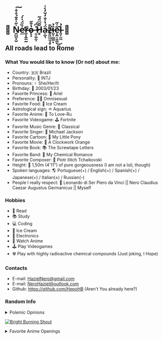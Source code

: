 # 🌹 Ṋ̴̻̤̟̮͛̋͐̊̄́̊͋͠e̶̛̲̍̏̈́̇̇́r̴̮̟̯̯̰͊ǫ̷͙̔͒̋ ̶͍̝̬̫͕̽͆́Ȟ̶̥̄͆̈́͂ạ̵̮͉̈́̔͐̐̒̆̓̀̾z̴̥͖͖͍̘̥̃͊̕ȉ̶̬̩̲̲̳̉ͅe̵̟̯͔͈͚͂͑̋͘͜l̶͈̩̫͖̉ 🌹

## All roads lead to Rome

### What You would like to know (Or not) about me:

  - Country: 🇧🇷 Brazil
  - Personality: 🧠 INTJ
  - Pronouns: ♀️ She/Her/It
  - Birthday: 🎂 2003/01/23
  - Favorite Princess: 👑 Ariel
  - Preference: 🏳️‍🌈 Omnisexual
  - Favorite Food: 🍨 Ice Cream
  - Astrological sign: ♒ Aquarius
  - Favorite Anime: 🗻 To Love-Ru
  - Favorite Videogame: 🕹️ Fortnite
  - Favorite Music Genre: 🎼 Classical
  - Favorite Singer: 🎤 Michael Jackson
  - Favorite Cartoon: 🦄 My Little Pony
  - Favorite Movie: 🍿 A Clockwork Orange
  - Favorite Book: 📚 The Screwtape Letters
  - Favorite Band: 🎹 My Chemical Romance
  - Favorite Composer: 🎻 Piotr Ilitch Tchaikovski
  - Height: 👠 1,50m (4'11") of pure gorgeousness (I am not a loli, though)
  - Spoken languages: 🌎 Portuguese(+) / English(+) / Spanish(+) / Japanese(+) / Italian(±) / Russian(-)
  - People I really respect: 💖 Leonardo di Ser Piero da Vinci || Nero Claudius Caezar Augustus Germanicus || Myself

### Hobbies
  - 📖 Read
  - 📚 Study
  - 💻 Coding
  - 🍨 Ice Cream
  - 🤖 Electronics
  - 🎎 Watch Anime
  - 🕹 Play Videogames
  - ☢️ Play with highly radioactive chemical compounds (Just joking, I Hope)

### Contacts

- E-mail: HazielNero@gmail.com
- E-mail: NeroHaziel@outlook.com
- Github: https://github.com/HepoHB (Aren't You already here?)

### Random Info

<details>
  <summary>Polemic Opinions</summary>
  
### Did nothing wrong Squad
 - 🩸 Eren
 - 🦅 Griffith
 - 👁️ Lelouch
 - 📓 Raito Yagami
 - 💥 Akemi Homura
 - 🇺🇸 Funny Valentine
  
### Rankings
 - 💗 Yotsuba > Miku >> Itsuki >>> Nino >>>>> Ichika
 - 👼🏻 Kaworu >>>>>>>>>>>>>>>>>> Misato == Asuka == Rei
 - 🎮 Computer >>> Microsoft >>> Sony >>> Nintendo >>> Others
 - ⭐ Joseph > Josuke >> Jotaro > Jonathan >>> Giorno >>> Jolyne >>> Johny >>> Josuke II
  
</details>

[![Bright Burning Shout](https://res.cloudinary.com/marcomontalbano/image/upload/v1641504771/video_to_markdown/images/youtube--uuZKRK3IYFo-c05b58ac6eb4c4700831b2b3070cd403.jpg)](https://youtu.be/uuZKRK3IYFo "Bright Burning Shout")

<details>
  <summary>Favorite Anime Openings</summary>
  **Fate Last Encore Opening**
[![Bright Burning Shout](https://res.cloudinary.com/marcomontalbano/image/upload/v1641504771/video_to_markdown/images/youtube--uuZKRK3IYFo-c05b58ac6eb4c4700831b2b3070cd403.jpg)](https://youtu.be/uuZKRK3IYFo "Bright Burning Shout")
  
</details>


<!--
**Tchaikochan/Tchaikochan** is a ✨ _special_ ✨ repository because its `README.md` (this file) appears on your GitHub profile.

Here are some ideas to get you started:

- 🔭 I’m currently working on ...
- 🌱 I’m currently learning ...
- 👯 I’m looking to collaborate on ...
- 🤔 I’m looking for help with ...
- 💬 Ask me about ...
- 📫 How to reach me: ...
- 😄 Pronouns: ...
- ⚡ Fun fact: ...
-->
